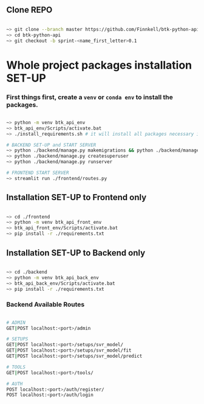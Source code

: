 ## Clone REPO

```sh

~> git clone --branch master https://github.com/Finnkell/btk-python-api.git
~> cd btk-python-api
~> git checkout -b sprint-<name_first_letter>0.1

```

# Whole project packages installation SET-UP

### First things first, create a ``venv`` or ``conda env`` to install the packages.

```sh

~> python -m venv btk_api_env
~> btk_api_env/Scripts/activate.bat
~> ./install_requirements.sh # it will install all packages necessary in the entire project

# BACKEND SET-UP and START SERVER
~> python ./backend/manage.py makemigrations && python ./backend/manage.py migrate 
~> python ./backend/manage.py createsuperuser
~> python ./backend/manage.py runserver

# FRONTEND START SERVER
~> streamlit run ./frontend/routes.py

```

## Installation SET-UP to Frontend only

```sh

~> cd ./frontend
~> python -m venv btk_api_front_env
~> btk_api_front_env/Scripts/activate.bat
~> pip install -r ./requirements.txt

```


## Installation SET-UP to Backend only

```sh

~> cd ./backend
~> python -m venv btk_api_back_env
~> btk_api_back_env/Scripts/activate.bat
~> pip install -r ./requirements.txt

```

### Backend Available Routes

```sh

# ADMIN
GET|POST localhost:<port>/admin

# SETUPS
GET|POST localhost:<port>/setups/svr_model/
GET|POST localhost:<port>/setups/svr_model/fit
GET|POST localhost:<port>/setups/svr_model/predict

# TOOLS
GET|POST localhost:<port>/tools/

# AUTH
POST localhost:<port>/auth/register/
POST localhost:<port>/auth/login

```
